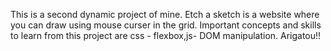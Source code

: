This is a second dynamic project of mine.
 Etch a sketch is a website where you can draw using mouse curser in the grid. 
 Important concepts and skills to learn from this project are css - flexbox,js- DOM manipulation.
 Arigatou!!
